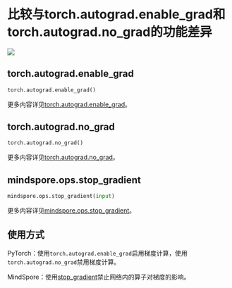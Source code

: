 # 比较与torch.autograd.enable_grad和torch.autograd.no_grad的功能差异

<a href="https://gitee.com/mindspore/docs/blob/r1.5/docs/mindspore/migration_guide/source_zh_cn/api_mapping/pytorch_diff/stop_gradient.md" target="_blank"><img src="https://gitee.com/mindspore/docs/raw/r1.5/resource/_static/logo_source.png"></a>

## torch.autograd.enable_grad

```python
torch.autograd.enable_grad()
```

更多内容详见[torch.autograd.enable_grad](https://pytorch.org/docs/1.5.0/autograd.html#torch.autograd.enable_grad)。

## torch.autograd.no_grad

```python
torch.autograd.no_grad()
```

更多内容详见[torch.autograd.no_grad](https://pytorch.org/docs/1.5.0/autograd.html#torch.autograd.no_grad)。

## mindspore.ops.stop_gradient

```python
mindspore.ops.stop_gradient(input)
```

更多内容详见[mindspore.ops.stop_gradient](https://www.mindspore.cn/tutorials/zh-CN/r1.5/autograd.html#%E5%81%9C%E6%AD%A2%E8%AE%A1%E7%AE%97%E6%A2%AF%E5%BA%A6)。

## 使用方式

PyTorch：使用`torch.autograd.enable_grad`启用梯度计算，使用`torch.autograd.no_grad`禁用梯度计算。

MindSpore：使用[stop_gradient](https://www.mindspore.cn/tutorials/zh-CN/r1.5/autograd.html#%E5%81%9C%E6%AD%A2%E8%AE%A1%E7%AE%97%E6%A2%AF%E5%BA%A6)禁止网络内的算子对梯度的影响。
